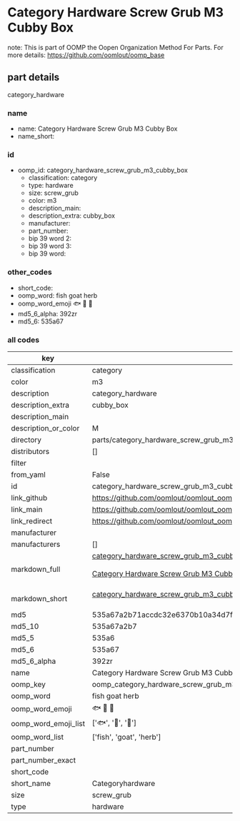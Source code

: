 # Category Hardware Screw Grub M3 Cubby Box  

note: This is part of OOMP the Oopen Organization Method For Parts. For more details: https://github.com/oomlout/oomp_base

##  part details
  



category_hardware



### name
* name: Category Hardware Screw Grub M3 Cubby Box
* name_short: 
### id
* oomp_id: category_hardware_screw_grub_m3_cubby_box
  * classification: category
  * type: hardware
  * size: screw_grub
  * color: m3
  * description_main: 
  * description_extra: cubby_box
  * manufacturer: 
  * part_number: 
  * bip 39 word 2: 
  * bip 39 word 3: 
  * bip 39 word: 

### other_codes
* short_code: 
* oomp_word: fish goat herb
* oomp_word_emoji :fish: :goat: :herb:
* md5_6_alpha: 392zr
* md5_6: 535a67









### all codes 
| key | value |  
| --- | --- |  
| classification | category |  
| color | m3 |  
| description | category_hardware |  
| description_extra | cubby_box |  
| description_main |  |  
| description_or_color | M  |  
| directory | parts/category_hardware_screw_grub_m3_cubby_box |  
| distributors | [] |  
| filter |  |  
| from_yaml | False |  
| id | category_hardware_screw_grub_m3_cubby_box |  
| link_github | https://github.com/oomlout/oomlout_oomp_version_1_messy/tree/main/parts/category_hardware_screw_grub_m3_cubby_box |  
| link_main | https://github.com/oomlout/oomlout_oomp_version_1_messy/tree/main/parts/category_hardware_screw_grub_m3_cubby_box |  
| link_redirect | https://github.com/oomlout/oomlout_oomp_version_1_messy/tree/main/parts/category_hardware_screw_grub_m3_cubby_box |  
| manufacturer |  |  
| manufacturers | [] |  
| markdown_full | [category_hardware_screw_grub_m3_cubby_box](none)<br>[](none)<br>[Category Hardware Screw Grub M3 Cubby Box](none)<br><br> |  
| markdown_short | [category_hardware_screw_grub_m3_cubby_box](none)<br><br> |  
| md5 | 535a67a2b71accdc32e6370b10a34d7f |  
| md5_10 | 535a67a2b7 |  
| md5_5 | 535a6 |  
| md5_6 | 535a67 |  
| md5_6_alpha | 392zr |  
| name | Category Hardware Screw Grub M3 Cubby Box |  
| oomp_key | oomp_category_hardware_screw_grub_m3_cubby_box |  
| oomp_word | fish goat herb |  
| oomp_word_emoji | :fish: :goat: :herb: |  
| oomp_word_emoji_list | [':fish:', ':goat:', ':herb:'] |  
| oomp_word_list | ['fish', 'goat', 'herb'] |  
| part_number |  |  
| part_number_exact |  |  
| short_code |  |  
| short_name | Categoryhardware |  
| size | screw_grub |  
| type | hardware |  
